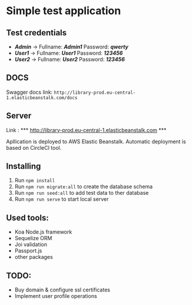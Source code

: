 # Simple test application

## Test credentials

  - ***Admin*** -> Fullname: ***Admin1*** Password: ***qwerty***  
  - ***User1*** ->  Fullname: ***User1*** Password: ***123456***  
  - ***User2*** -> Fullname: ***User2*** Password: ***123456***  

## DOCS
  Swagger docs link: `http://library-prod.eu-central-1.elasticbeanstalk.com/docs`

## Server
  Link : *** http://library-prod.eu-central-1.elasticbeanstalk.com ***
<p>
  Apllication is deployed to AWS Elastic Beanstalk. 
  Automatic deployment is based on CircleCI tool. 
</p>

## Installing
  1. Run `npm install`
  2. Run `npm run migrate:all` to create the database schema
  3. Run `npm run seed:all` to add test data to ther database
  4. Run `npm run serve` to start local server

## Used tools:
 - Koa Node.js framework
 - Sequelize ORM
 - Joi validation
 - Passport.js
 - other packages

## TODO:
 - Buy domain & configure ssl certificates
 - Implement user profile operations
